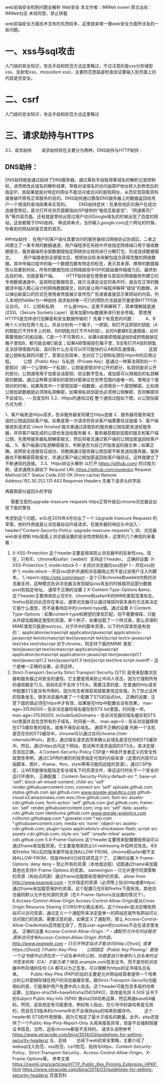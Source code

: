 web前端安全机制问题全解析
Web安全
本文作者：IMWeb ouven 原文出处：IMWeb社区 未经同意，禁止转载

web前端安全方面技术含有的东西较多，这里就来理一理web安全方面所涉及的一些问题。

# 一、xss与sql攻击
入门级的安全知识，攻击手段和防范方法这里略过，不过注意的是xss分存储型xss、反射型xss、mxss(dom xss)，主要防范思路是检查验证要输入到页面上的内容是否安全。

# 二、csrf
入门级的安全知识，攻击手段和防范方法这里略过

# 三、请求劫持与HTTPS
3.1、请求劫持
  请求劫持现在主要分为两种，DNS劫持与HTTP劫持：
## DNS劫持：
DNS劫持就是通过劫持了DNS服务器，通过某些手段取得某域名的解析记录控制权，进而修改此域名的解析结果，导致对该域名的访问由原IP地址转入到修改后的指定IP，其结果就是对特定的网址不能访问或访问的是假网址，从而实现窃取资料或者破坏原有正常服务的目的。DNS劫持通过篡改DNS服务器上的数据返回给用户一个错误的查询结果来实现的。   DNS劫持症状：在某些地区的用户在成功连接宽带后，首次打开任何页面都指向ISP提供的“电信互联星空”、“网通黄页广告”等内容页面。还有就是曾经出现过用户访问Google域名的时候出现了百度的网站。这些都属于DNS劫持。 再说简单点，当你输入google.com这个网址的时候，你看到的网站却是百度的首页。

##http劫持：
在用户的客户端与其要访问的服务器经过网络协议协调后，二者之间建立了一条专用的数据通道，用户端程序在系统中开放指定网络端口用于接收数据报文，服务器端将全部数据按指定网络协议规则进行分解打包，形成连续数据报文。   用户端接收到全部报文后，按照协议标准来解包组合获得完整的网络数据。其中传输过程中的每一个数据包都有特定的标签，表示其来源、携带的数据属性以及要到何处，所有的数据包经过网络路径中ISP的路由器传输接力后，最终到达目的地，也就是客户端。   HTTP劫持是在使用者与其目的网络服务所建立的专用数据通道中，监视特定数据信息，提示当满足设定的条件时，就会在正常的数据流中插入精心设计的网络数据报文，目的是让用户端程序解释“错误”的数据，并以弹出新窗口的形式在使用者界面展示宣传性广告或者直接显示某网站的内容。列入本地的fiddler为一种劫持
请求劫持唯一可行的预防方法就是尽量使用HTTPS协议访问。
3.1、公钥和私钥
  什么是https，这里不再解释了，简单理解就是通过SSL（Secure Sockets Layer）层来加密http数据来进行安全传输。 那使用HTTPS是怎样进行加解密和安全数据传输的？
先看个有意思的问题：
  A、B两个人分别在两个岛上，并且分别有一个箱子，一把锁，和打开这把锁的钥匙（A的钥匙打不开B手上的锁，B的钥匙也打不开A的锁）。此时A要跟B互通情报，此时需要借助C的船运输，C是一个不可靠的人，如果A直接把情报送给B或把情报放在箱子里给B，都可能会被C偷走；如果A把情报锁在箱子里，B没有打开A锁的钥匙无法获得情报内容。请问有什么办法可以尽可能快的让A和B互通情报。
  这就是公钥和私钥的问题了，答案比较简单，也对应了公钥和私钥在https中的应用过程。
  公钥（Public Key）与私钥（Private Key）是通过一种算法得到的一个密钥对（即一个公钥和一个私钥），公钥是密钥对中公开的部分，私钥则是非公开的部分。公钥通常用于加密会话密钥、验证数字签名，或加密可以用相应的私钥解密的数据。通过这种算法得到的密钥对能保证在世界范围内是唯一的。使用这个密钥对的时候，如果用其中一个密钥加密一段数据，必须用另一个密钥解密。比如用公钥加密数据就必须用私钥解密，如果用私钥加密也必须用公钥解密，否则解密将不会成功。---百度百科
3.2、Https的通信过程
整个通信过程如下图，以公钥加密方式为例：

1、客户端发送https请求，告诉服务器发将建立https连接 2、服务器将服务端生成的公钥返回给客户端，如果是第一次请求将告诉客户端需要验证链接 3、客户端接收到请求后'client finished'报文串通过获取到的服务器公钥加密发送给服务器，并将客户端生成的公钥也发送给服务器 4、服务器获取到加密的报文和客户端公钥，先使用服务器私钥解密报文，然后将报文通过客户端的公钥加密返回给客户端。 5、客户端通过私钥解密报文，判断是否为自己开始发送的报文串；如果正确，说明安全连接验证成功，将数据通过服务器公钥加密不断发送给服务器，服务器也不断解密获取报文，并通过客户端公钥加密返回给客户端验证。这样就建立了不断通信的连接。
3.3、Https协议头解析
以打开 https://github.com/ 的过程为例，请求通用头部如下
Request URL:https://github.com/ouvens\n Request Method:GET Status Code:200 OK (from cache) Remote Address:192.30.252.131:443 Response Headers
先看下请求头的字段

再截取部分返回头的字段

 
需要注意的upgrade-insecure-requests
https正常升级后chrome浏览器会出现下面的警告

考虑到这个问题，w3c在2015年4月份出了一个 Upgrade Insecure Requests 的草案，他的作用就是让浏览器自动升级请求。在服务器的响应头中加入：
header("Content-Security-Policy: upgrade-insecure-requests");
四、浏览器web安全控制
http层面上浏览器设置的安全性控制较多，这里列几个典型的来看看：
1. X-XSS-Protection
这个header主要是用来防止浏览器中的反射性xss。现在，只有IE，chrome和safari（webkit）支持这个header。
正确的设置:
X-XSS-Protection:1; mode=block 0 – 关闭对浏览器的xss防护 1 – 开启xss防护 1; mode=block – 开启xss防护并通知浏览器阻止而不是过滤用户注入的脚本。 1; report=http://site.com/report – 这个只有chrome和webkit内核的浏览器支持，这种模式告诉浏览器当发现疑似xss攻击的时候就将这部分数据post到指定地址。 通常不正确的设置
2.X-Content-Type-Options
&ems; 这个header主要用来防止在IE9、chrome和safari中的MIME类型混淆攻击。firefox目前对此还存在争议。通常浏览器可以通过嗅探内容本身的方法来决定它是什么类型，而不是看响应中的content-type值。通过设置 X-Content-Type-Options：如果content-type和期望的类型匹配，则不需要嗅探，只能从外部加载确定类型的资源。举个例子，如果加载了一个样式表，那么资源的MIME类型只能是text/css，对于IE中的脚本资源，以下的内容类型是有效的：
application/ecmascript application/javascript application/x-javascript text/ecmascript text/javascript text/jscript text/x-javascript text/vbs text/vbscript
对于chrome，则支持下面的MIME 类型：
text/javascript text/ecmascript application/javascript application/ecmascript application/x-javascript text/javascript1.1 text/javascript1.2 text/javascript1.3 text/jscript text/live script
nosniff – 这个是唯一正确的设置，必须这样。
3. Strict-Transport-Security
Strict Transport Security (STS) 是用来配置浏览器和服务器之间安全的通信。它主要是用来防止中间人攻击，因为它强制所有的通信都走TLS。目前IE还不支持 STS头。需要注意的是，在普通的http请求中配置STS是没有作用的，因为攻击者很容易就能更改这些值。为了防止这样的现象发生，很多浏览器内置了一个配置了STS的站点list。
正确的设置 : 注意下面的值必须在https中才有效，如果是在http中配置会没有效果。
max-age=31536000 – 告诉浏览器将域名缓存到STS list里面，时间是一年。 max-age=31536000; includeSubDomains – 告诉浏览器将域名缓存到STS list里面并且包含所有的子域名，时间是一年。 max-age=0 – 告诉浏览器移除在STS缓存里的域名，或者不保存此域名。 通常不正确的设置
判断一个主机是否在你的STS缓存中，chrome可以通过访问chrome://net-internals/#hsts，首先，通过域名请求选项来确认此域名是否在你的STS缓存中。然后，通过https访问这个网站，尝试再次请求返回的STS头，来决定是否添加正确。
4.Content-Security-Policy
CSP是一种由开发者定义的安全性政策性申明，通过CSP所约束的的规责指定可信的内容来源（这里的内容可以指脚本、图片、iframe、fton、style等等可能的远程的资源）。通过CSP协定，让WEB能够加载指定安全域名下的资源文件，保证运行时处于一个安全的运行环境中。
正确配置：
Content-Security-Policy:default-src *; base-uri 'self'; block-all-mixed-content; child-src 'self' render.githubusercontent.com; connect-src 'self' uploads.github.com status.github.com api.github.com www.google-analytics.com github-cloud.s3.amazonaws.com wss://live.github.com; font-src assets-cdn.github.com; form-action 'self' github.com gist.github.com; frame-src 'self' render.githubusercontent.com; img-src 'self' data: assets-cdn.github.com identicons.github.com www.google-analytics.com collector.githubapp.com *.gravatar.com *.wp.com *.githubusercontent.com; media-src 'none'; object-src assets-cdn.github.com; plugin-types application/x-shockwave-flash; script-src assets-cdn.github.com; style-src 'self' 'unsafe-inline' assets-cdn.github.com
5.X-Frame-Options
这个header主要用来配置哪些网站可以通过frame来加载资源。它主要是用来防止UI redressing 补偿样式攻击。IE8和firefox 18以后的版本都开始支持ALLOW-FROM。chrome和safari都不支持ALLOW-FROM，但是WebKit已经在研究这个了。
正确的设置
X-Frame-Options: deny deny – 禁止所有的资源（本地或远程）试图通过frame来加载其他也支持X-Frame-Options 的资源。 sameorigion – 只允许遵守同源策略的资源（和站点同源）通过frame加载那些受保护的资源。 allow-from http://www.example.com – 允许指定的资源（必须带上协议http或者https）通过frame来加载受保护的资源。这个配置只在IE和firefox下面有效。其他浏览器则默认允许任何源的资源（在X-Frame-Options没设置的情况下）。
6.Access-Control-Allow-Origin
Access-Control-Allow-Origin是从Cross Origin Resource Sharing (CORS)中分离出来的。这个header是决定哪些网站可以访问资源，通过定义一个通配符来决定是单一的网站还是所有网站可以访问我们的资源。需要注意的是，如果定义了通配符，那么 Access-Control-Allow-Credentials选项就无效了，而且user-agent的cookies不会在请求里发送。
正确的设置
Access-Control-Allow-Origin : * *– 通配符允许任何远程资源来访问含有Access-Control-Allow-Origin 的内容。 http://www.example.com – 只允许特定站点才能访问(http://[host], 或者 https://[host])
7.Public-Key-Pins
  公钥固定（Public Key Pinning）是指一个证书链中必须包含一个白名单中的公钥，也就是说只有被列入白名单的证书签发机构（CA）才能为某个域名*.example.com签发证书，而不是你的浏览器中所存储的任何 CA 都可以为之签发。可以理解为https的证书域名白名单。   Public-Key-Pins (PKP)的目的主要是允许网站经营者提供一个哈希过的公共密钥存储在用户的浏览器缓存里。跟Strict-Transport-Security功能相似的是，它能保护用户免遭中间人攻击。这个header可能包含多层的哈希运算，比如pin-sha256=base64(sha256(SPKI))，具体是先将 X.509 证书下的Subject Public Key Info (SPKI) 做sha256哈希运算，然后再做base64编码。然而，这些规定有可能更改，例如有人指出，在引号中封装哈希是无效的，而且在33版本的chrome中也不会保存pkp的哈希到缓存中。
  这个header和 STS的作用很像，因为它规定了最大子域名的数量。此外，pkp还提供了一个Public-Key-Pins-Report-Only 头用来报告异常，但是不会强制阻塞证书信息。当然，这些chrome都是不支持的。
请求头说明参考：
https://www.veracode.com/blog/2014/03/guidelines-for-setting-security-headers/
五、总结
  总结下web的安全策略，主要介绍了websql注入防范、xss防范、csrf防范、劫持与https、Content-Security-Policy、Strict-Transport-Security、Access-Control-Allow-Origin、X-Frame-Options等。
参考文章
https://raymii.org/s/articles/HTTP_Public_Key_Pinning_Extension_HPKP.html
https://www.veracode.com/blog/2014/03/guidelines-for-setting-security-headers/
百度百科